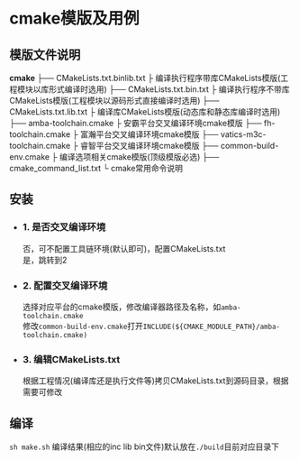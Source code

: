 # cmake模版及用例

## 模版文件说明
**cmake**
├── CMakeLists.txt.binlib.txt
├   编译执行程序带库CMakeLists模版(工程模块以库形式编译时选用)
├── CMakeLists.txt.bin.txt
├   编译执行程序不带库CMakeLists模版(工程模块以源码形式直接编译时选用)
├── CMakeLists.txt.lib.txt
├   编译库CMakeLists模版(动态库和静态库编译时选用)
├── amba-toolchain.cmake
├   安霸平台交叉编译环境cmake模版
├── fh-toolchain.cmake
├   富瀚平台交叉编译环境cmake模版
├── vatics-m3c-toolchain.cmake
├   睿智平台交叉编译环境cmake模版
├── common-build-env.cmake
├   编译选项相关cmake模版(顶级模版必选)
├── cmake_command_list.txt
└   cmake常用命令说明

## 安装
* ### 1. 是否交叉编译环境
    否，可不配置工具链环境(默认即可)，配置CMakeLists.txt</br>
    是，跳转到2
* ### 2. 配置交叉编译环境
    选择对应平台的cmake模版，修改编译器路径及名称，如`amba-toolchain.cmake`</br>
    修改`common-build-env.cmake`打开`INCLUDE(${CMAKE_MODULE_PATH}/amba-toolchain.cmake)`
* ### 3. 编辑CMakeLists.txt
    根据工程情况(编译库还是执行文件等)拷贝CMakeLists.txt到源码目录，根据需要可修改

## 编译
`sh make.sh`
编译结果(相应的inc lib bin文件)默认放在`./build`目前对应目录下

